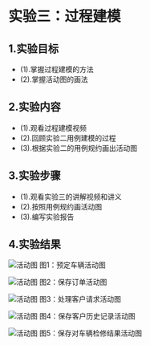 # 实验三：过程建模

## 1.实验目标
 - (1).掌握过程建模的方法
 - (2).掌握活动图的画法
## 2.实验内容
 - (1).观看过程建模视频
 - (2).回顾实验二用例建模的过程
 - (3).根据实验二的用例规约画出活动图

## 3.实验步骤
 - (1).观看实验三的讲解视频和讲义
 - (2).按照用例规约画活动图
 - (3).编写实验报告

## 4.实验结果

![活动图](./预定车辆活动图.jpg)
图1：预定车辆活动图

![活动图](./保存订单活动图.jpg)
图2：保存订单活动图

![活动图](./处理客户请求活动图.jpg)
图3：处理客户请求活动图

![活动图](./保存客户历史记录活动图.jpg)
图4：保存客户历史记录活动图

![活动图](./保存对车辆检修结果活动图.jpg)
图5：保存对车辆检修结果活动图
